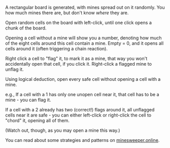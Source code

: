 A rectangular board is generated, with mines spread out on it randomly. You how much mines there are, but don't know *where* they are.

Open random cells on the board with left-click, until one click opens a chunk of the board.

Opening a cell without a mine will show you a number, denoting how much of the eight cells around this cell contain a mine. Empty = 0, and it opens all cells around it (often triggering a chain reaction).

Right click a cell to  "flag" it, to mark it as a mine, that way you won't accidentally open that cell, if you click it. Right-click a flagged mine to unflag it.

Using logical deduction, open every safe cell without opening a cell with a mine.



e.g., If a cell with a 1 has only one unopen cell near it, that cell has to be a mine - you can flag it.

If a cell with a 2 already has two (correct!) flags around it, all unflagged cells near it are safe - you can either left-click or right-click the cell to "chord" it, opening all of them.

(Watch out, though, as you may open a mine this way.)



You can read about some strategies and patterns on [minesweeper.online](https://minesweeper.online/help/patterns).